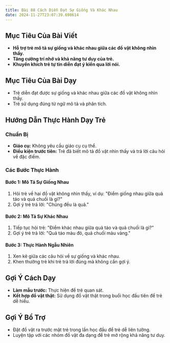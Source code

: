 ```yaml
---
title: Bài 88 Cách Diễn Đạt Sự Giống Và Khác Nhau
date: 2024-11-27T23:07:39.698614
---
```


## Mục Tiêu Của Bài Viết
- **Hỗ trợ trẻ mô tả sự giống và khác nhau giữa các đồ vật không nhìn thấy.**
- **Tăng cường trí nhớ và khả năng tư duy của trẻ.**
- **Khuyến khích trẻ tự tin diễn đạt ý kiến qua lời nói.**

## Mục Tiêu Của Bài Dạy
- Trẻ diễn đạt được sự giống và khác nhau giữa các đồ vật không nhìn thấy.
- Trẻ sử dụng đúng từ ngữ mô tả và phân tích.

## Hướng Dẫn Thực Hành Dạy Trẻ

### Chuẩn Bị
- **Giáo cụ:** Không yêu cầu giáo cụ cụ thể.
- **Điều kiện trước tiên:** Trẻ đã biết mô tả đồ vật nhìn thấy và trả lời câu hỏi về đặc điểm.

### Các Bước Thực Hành
#### Bước 1: Mô Tả Sự Giống Nhau
1. Hỏi trẻ về hai đồ vật không nhìn thấy, ví dụ: "Điểm giống nhau giữa quả táo và quả chuối là gì?"
2. Gợi ý trẻ trả lời: "Chúng đều là quả."

#### Bước 2: Mô Tả Sự Khác Nhau
1. Tiếp tục hỏi trẻ: "Điểm khác nhau giữa quả táo và quả chuối là gì?"
2. Gợi ý trẻ trả lời: "Quả táo màu đỏ, quả chuối màu vàng."

#### Bước 3: Thực Hành Ngẫu Nhiên
1. Xen kẽ giữa các câu hỏi về sự giống và khác nhau.
2. Khen thưởng trẻ khi trẻ trả lời đúng mà không cần gợi ý.

## Gợi Ý Cách Dạy
- **Làm mẫu trước:** Thực hiện để trẻ quan sát.
- **Kết hợp đồ vật thật:** Sử dụng đồ vật thật trong buổi học đầu tiên để trẻ dễ hiểu.

## Gợi Ý Bổ Trợ
- Đặt đồ vật ra trước mặt trẻ trong lần học đầu để trẻ dễ liên tưởng.
- Luyện tập với các nhóm đồ vật đa dạng để trẻ mở rộng khả năng tư duy.
